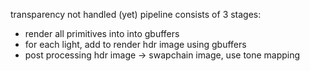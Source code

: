 transparency not handled (yet)
pipeline consists of 3 stages:
- render all primitives into into gbuffers
- for each light, add to render hdr image using gbuffers
- post processing hdr image -> swapchain image, use tone mapping
